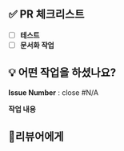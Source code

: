 ## ✅ PR 체크리스트
- [ ] **테스트**
- [ ] **문서화 작업**
## 💡 어떤 작업을 하셨나요?
**Issue Number** : close #N/A

**작업 내용**

## 📝리뷰어에게
